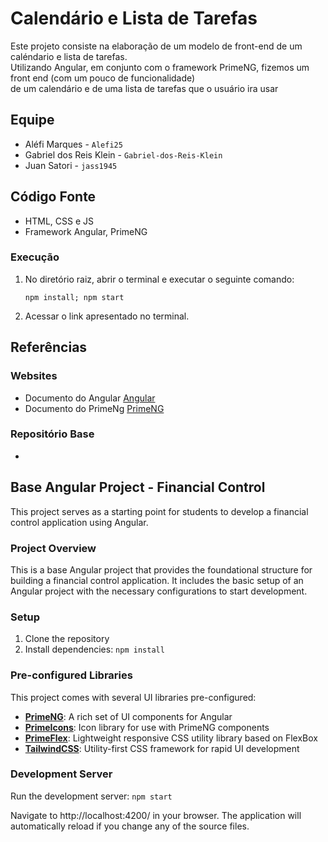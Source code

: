 # Calendário e Lista de Tarefas 
Este projeto consiste na elaboração de um modelo de front-end de um caléndario e lista de tarefas.
<br>
Utilizando Angular, em conjunto com o framework PrimeNG, fizemos um front end (com um pouco de funcionalidade)
<br>
de um calendário e de uma lista de tarefas que o usuário ira usar


## Equipe
- Aléfi Marques     - ```Alefi25```
- Gabriel dos Reis Klein      - ```Gabriel-dos-Reis-Klein```
- Juan Satori    - ```jass1945```


## Código Fonte
- HTML, CSS e JS
- Framework Angular, PrimeNG


### Execução
1.  No diretório raiz, abrir o terminal e executar o seguinte comando:
    ```
    npm install; npm start
    ```
2.  Acessar o link apresentado no terminal.

## Referências
### Websites
- Documento do Angular [Angular]((https://angular.dev/))
- Documento do PrimeNg [PrimeNG](https://primeng.org/)

### Repositório Base
-
## Base Angular Project - Financial Control
This project serves as a starting point for students to develop a financial control application using Angular.  
### Project Overview
This is a base Angular project that provides the foundational structure for building a financial control application. It includes the basic setup of an Angular project with the necessary configurations to start development.

### Setup
1. Clone the repository
2. Install dependencies: ``npm install`` 

### Pre-configured Libraries
This project comes with several UI libraries pre-configured:

- **[PrimeNG](https://primeng.org/)**: A rich set of UI components for Angular
- **[PrimeIcons](https://primeng.org/icons#list)**: Icon library for use with PrimeNG components
- **[PrimeFlex](https://primeflex.org/)**: Lightweight responsive CSS utility library based on FlexBox
- **[TailwindCSS](https://tailwindcss.com/)**: Utility-first CSS framework for rapid UI development

### Development Server
Run the development server: ``npm start``

Navigate to http://localhost:4200/ in your browser. The application will automatically reload if you change any of the source files.
